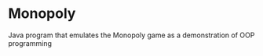 Monopoly
========

Java program that emulates the Monopoly game as a demonstration of OOP programming

